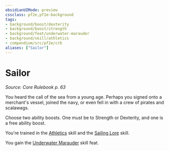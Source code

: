 ```yaml
---
obsidianUIMode: preview
cssclass: pf2e,pf2e-background
tags:
- background/boost/dexterity
- background/boost/strength
- background/feat/underwater-marauder
- background/skill/athletics
- compendium/src/pf2e/crb
aliases: ["Sailor"]
---
```

# Sailor
*Source: Core Rulebook p. 63*  

You heard the call of the sea from a young age. Perhaps you signed onto a merchant's vessel, joined the navy, or even fell in with a crew of pirates and scalawags.

Choose two ability boosts. One must be to Strength or Dexterity, and one is a free ability boost.

You're trained in the [Athletics](/compendium/skills.md#Athletics) skill and the [Sailing Lore](/compendium/skills.md#Lore) skill.

You gain the [Underwater Marauder](/compendium/feats/underwater-marauder.md) skill feat.
